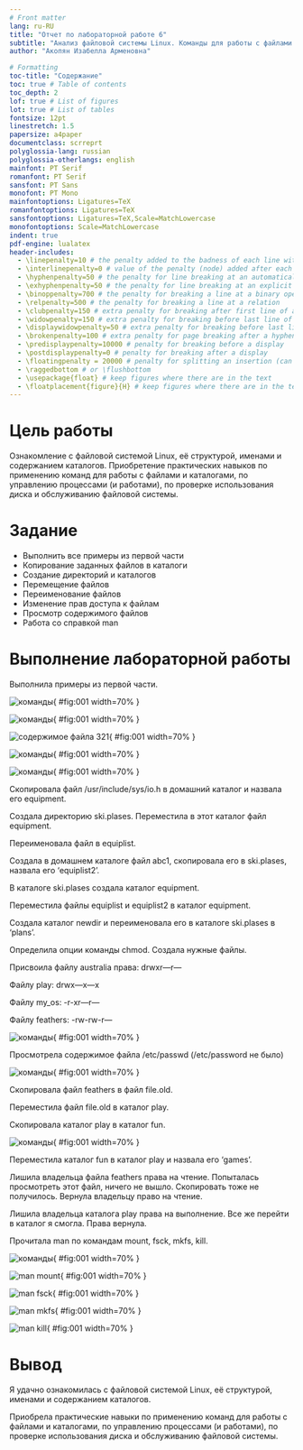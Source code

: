 ```yaml
---
# Front matter
lang: ru-RU
title: "Отчет по лабораторной работе 6"
subtitle: "Анализ файловой системы Linux. Команды для работы с файлами и каталогами"
author: "Акопян Изабелла Арменовна"

# Formatting
toc-title: "Содержание"
toc: true # Table of contents
toc_depth: 2
lof: true # List of figures
lot: true # List of tables
fontsize: 12pt
linestretch: 1.5
papersize: a4paper
documentclass: scrreprt
polyglossia-lang: russian
polyglossia-otherlangs: english
mainfont: PT Serif
romanfont: PT Serif
sansfont: PT Sans
monofont: PT Mono
mainfontoptions: Ligatures=TeX
romanfontoptions: Ligatures=TeX
sansfontoptions: Ligatures=TeX,Scale=MatchLowercase
monofontoptions: Scale=MatchLowercase
indent: true
pdf-engine: lualatex
header-includes:
  - \linepenalty=10 # the penalty added to the badness of each line within a paragraph (no associated penalty node) Increasing the value makes tex try to have fewer lines in the paragraph.
  - \interlinepenalty=0 # value of the penalty (node) added after each line of a paragraph.
  - \hyphenpenalty=50 # the penalty for line breaking at an automatically inserted hyphen
  - \exhyphenpenalty=50 # the penalty for line breaking at an explicit hyphen
  - \binoppenalty=700 # the penalty for breaking a line at a binary operator
  - \relpenalty=500 # the penalty for breaking a line at a relation
  - \clubpenalty=150 # extra penalty for breaking after first line of a paragraph
  - \widowpenalty=150 # extra penalty for breaking before last line of a paragraph
  - \displaywidowpenalty=50 # extra penalty for breaking before last line before a display math
  - \brokenpenalty=100 # extra penalty for page breaking after a hyphenated line
  - \predisplaypenalty=10000 # penalty for breaking before a display
  - \postdisplaypenalty=0 # penalty for breaking after a display
  - \floatingpenalty = 20000 # penalty for splitting an insertion (can only be split footnote in standard LaTeX)
  - \raggedbottom # or \flushbottom
  - \usepackage{float} # keep figures where there are in the text
  - \floatplacement{figure}{H} # keep figures where there are in the text
---
```


# Цель работы

Ознакомление с файловой системой Linux, её структурой, именами и содержанием каталогов. Приобретение практических навыков по применению команд для работы с файлами и каталогами, по управлению процессами (и работами), по проверке использования диска и обслуживанию файловой системы. 

# Задание

- Выполнить все примеры из первой части
- Копирование заданных файлов в каталоги
- Создание директорий и каталогов
- Перемещение файлов
- Переименование файлов
- Изменение прав доступа к файлам
- Просмотр содержимого файлов
- Работа со справкой man


# Выполнение лабораторной работы

Выполнила примеры из первой части.

![команды](image/1.png){ #fig:001 width=70% }

![команды](image/2.png){ #fig:001 width=70% }

![содержимое файла 321](image/3.png){ #fig:001 width=70% }

![команды](image/4.png){ #fig:001 width=70% }

![команды](image/5.png){ #fig:001 width=70% }

Скопировала файл /usr/include/sys/io.h в домашний каталог и назвала его equipment.

Создала директорию ski.plases. Переместила в этот каталог файл equipment.

Переименовала файл в equiplist.

Создала в домашнем каталоге файл abc1, скопировала его в ski.plases, назвала его ‘equiplist2’.

В каталоге ski.plases создала каталог equipment.

Переместила файлы equiplist и equiplist2 в каталог equipment.

Создала каталог newdir и переименовала его в каталоге ski.plases в ‘plans’.

Определила опции команды chmod. Создала нужные файлы.

Присвоила файлу australia права: drwxr—r—

Файлу play: drwx—x—x

Файлу my_os: -r-xr—r—

Файлу feathers: -rw-rw-r— 

![команды](image/6.png){ #fig:001 width=70% }

Просмотрела содержимое файла /etc/passwd (/etc/password не было)

![команды](image/7.jpg){ #fig:001 width=70% }

Скопировала файл feathers в файл file.old.

Переместила файл file.old в каталог play.

Скопировала каталог play в каталог fun. 

![команды](image/8.png){ #fig:001 width=70% }

Переместила каталог fun в каталог play и назвала его ‘games’.

Лишила владельца файла feathers права на чтение. Попыталась просмотреть этот файл, ничего не вышло. Скопировать тоже не получилось. Вернула владельцу право на чтение.

Лишила владельца каталога play права на выполнение. Все же перейти в каталог я смогла. Права вернула.

Прочитала man по командам mount, fsck, mkfs, kill. 

![команды](image/9.png){ #fig:001 width=70% }

![man mount](image/10.jpg){ #fig:001 width=70% }

![man fsck](image/11.jpg){ #fig:001 width=70% }

![man mkfs](image/12.jpg){ #fig:001 width=70% }

![man kill](image/13.jpg){ #fig:001 width=70% }

# Вывод

Я удачно ознакомилась с файловой системой Linux, её структурой, именами и содержанием каталогов.

Приобрела практические навыки по применению команд для работы с файлами и каталогами, по управлению процессами (и работами), по проверке использования диска и обслуживанию файловой системы. 

